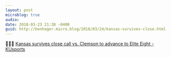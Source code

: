 ```yaml
---
layout: post
microblog: true
audio: 
date: 2018-03-23 21:38 -0400
guid: http://benhager.micro.blog/2018/03/24/kansas-survives-close.html
---
```

🏀🏀🏀 [Kansas survives close call vs. Clemson to advance to Elite Eight - KUsports](http://www.kusports.com/news/2018/mar/23/kansas-survives-close-call-vs-clemson-advance-elit/)
